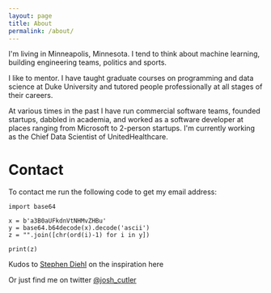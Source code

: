 ```yaml
---
layout: page
title: About
permalink: /about/
---
```

I'm living in Minneapolis, Minnesota.  I tend to think about machine learning, building engineering teams, politics and sports.

I like to mentor. I have taught graduate courses on programming and data science at Duke University and tutored people professionally at all stages of their careers.

At various times in the past I have run commercial software teams, founded startups, dabbled in academia, and worked as a software developer at places ranging from Microsoft to 2-person startups.  I'm currently working as the Chief Data Scientist of UnitedHealthcare.


# Contact

To contact me run the following code to get my email address:

```
import base64

x = b'a3B0aUFkdnVtNHMvZHBu'
y = base64.b64decode(x).decode('ascii')
z = "".join([chr(ord(i)-1) for i in y])

print(z)
```
Kudos to [Stephen Diehl](https://www.stephendiehl.com/pages/hire.html) on the inspiration here

Or just find me on twitter [@josh_cutler](https://twitter.com/josh_cutler)